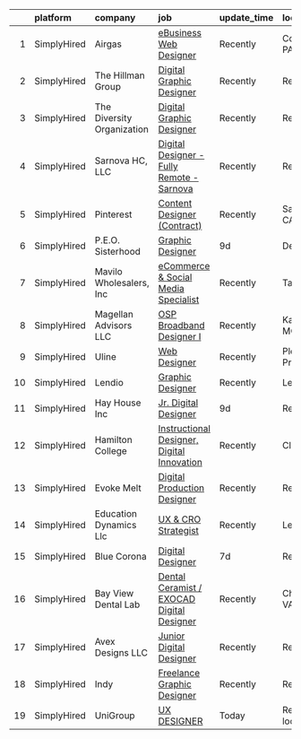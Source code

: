 

|    | platform    | company                    | job                                                                                                                                                     | update_time   | location                      |
|---:|:------------|:---------------------------|:--------------------------------------------------------------------------------------------------------------------------------------------------------|:--------------|:------------------------------|
|  1 | SimplyHired | Airgas                     | [eBusiness Web Designer](https://www.simplyhired.com/job/FuIoqgpJKU9X_k8DW1NzWjB4jdNjqUkNl4eihoVqYS93eXMDW4QBew?q=digital+designer)                     | Recently      | Conshohocken, PA              |
|  2 | SimplyHired | The Hillman Group          | [Digital Graphic Designer](https://www.simplyhired.com/job/ZavDgJBBOtZ_41gZUV3bnzGZe5Q1XgJ9eoztRVkTVwoPitJujVMeOA?q=digital+designer)                   | Recently      | Remote                        |
|  3 | SimplyHired | The Diversity Organization | [Digital Graphic Designer](https://www.simplyhired.com/job/IDGHNEtm2TuUOjbEohRij63DNWRbhV-vBixLlQYeNwoB3m-y6Nt2kw?q=digital+designer)                   | Recently      | Remote                        |
|  4 | SimplyHired | Sarnova HC, LLC            | [Digital Designer - Fully Remote - Sarnova](https://www.simplyhired.com/job/9HpqMLaVzqHw40ZXtWq3Vcv3vOT6zhrdeYmdF9LCgWcx2sjzhm6OpQ?q=digital+designer)  | Recently      | Remote                        |
|  5 | SimplyHired | Pinterest                  | [Content Designer (Contract)](https://www.simplyhired.com/job/221ZhOtvhHuSHGF6eFcEBHrxGudEjxwkd-KsF915WyUQPRlskR9lOQ?q=digital+designer)                | Recently      | San Francisco, CA +1 location |
|  6 | SimplyHired | P.E.O. Sisterhood          | [Graphic Designer](https://www.simplyhired.com/job/_1kmgJFoiO2R0yhWGSd1cG_qAUTXV_BivzGJn1QhFluJPhJSNITv2A?q=digital+designer)                           | 9d            | Des Moines, IA                |
|  7 | SimplyHired | Mavilo Wholesalers, Inc    | [eCommerce & Social Media Specialist](https://www.simplyhired.com/job/-ifTAxPgRosG7rqdWWT3v7B0rOwEBd9qctdwr4TmhpwaqyFobaNd_w?q=digital+designer)        | Recently      | Tampa, FL                     |
|  8 | SimplyHired | Magellan Advisors LLC      | [OSP Broadband Designer I](https://www.simplyhired.com/job/ciuxo51gbko7GffD52DKo4UpAg6AQGeZqyURjzVjvA0YPEL1oa4Oqg?q=digital+designer)                   | Recently      | Kansas City, MO               |
|  9 | SimplyHired | Uline                      | [Web Designer](https://www.simplyhired.com/job/kI5kUAq-InikRw-9L7E4f0451pjqb3sKTzg2rEtjPg4g-FlQB3FIdQ?q=digital+designer)                               | Recently      | Pleasant Prairie, WI          |
| 10 | SimplyHired | Lendio                     | [Graphic Designer](https://www.simplyhired.com/job/cEQGgZHJhx7ecWkmUqUlTRhOQvALfaou5ODhkLJx1nGGIStnaNoGoQ?q=digital+designer)                           | Recently      | Lehi, UT                      |
| 11 | SimplyHired | Hay House Inc              | [Jr. Digital Designer](https://www.simplyhired.com/job/NycFTZrZXmAV-Go4cpr3XNe-mqY-gBsAEYASF5aE6d8EBwueqaMyDg?q=digital+designer)                       | 9d            | Remote                        |
| 12 | SimplyHired | Hamilton College           | [Instructional Designer, Digital Innovation](https://www.simplyhired.com/job/SV3mnkzyUxhCw4Zpu0HMuVXoWRq9UQrv6Bkii-9mVkENNR5zCCFKwQ?q=digital+designer) | Recently      | Clinton, NY                   |
| 13 | SimplyHired | Evoke Melt                 | [Digital Production Designer](https://www.simplyhired.com/job/P_PhEKnCJ1tOR3572S0z71J-G0q0RkL4wvK3GJDygLD1q3E6LNnR3Q?q=digital+designer)                | Recently      | Remote                        |
| 14 | SimplyHired | Education Dynamics Llc     | [UX & CRO Strategist](https://www.simplyhired.com/job/O0evmjoflV_5xHqI2EbRrZYh3Zwwk5gt6QbDHPyC9Yhi-fSx3c4Z1w?q=digital+designer)                        | Recently      | Lenexa, KS                    |
| 15 | SimplyHired | Blue Corona                | [Digital Designer](https://www.simplyhired.com/job/uJa715fK7ttSheep4qCq14PwuP5ieRRJgi0LLehDZeLQ-pSws_qvzg?q=digital+designer)                           | 7d            | Remote                        |
| 16 | SimplyHired | Bay View Dental Lab        | [Dental Ceramist / EXOCAD Digital Designer](https://www.simplyhired.com/job/Rrg3GFROC5R-3X_r_jKY2MQzcNMmLfGg4A1nk1Yba1d1WCfqHOxAWg?q=digital+designer)  | Recently      | Chesapeake, VA                |
| 17 | SimplyHired | Avex Designs LLC           | [Junior Digital Designer](https://www.simplyhired.com/job/-74LSMpVWwq90Q0qk7gYmaLHecG-Fj01940sPSsfvVIRck3_Oo97mg?q=digital+designer)                    | Recently      | Remote                        |
| 18 | SimplyHired | Indy                       | [Freelance Graphic Designer](https://www.simplyhired.com/job/xMpt_f9JcbKnm86vJMnvmcqHYX6svHQgdsyJzdYheYgcG4M6-ehwDg?q=digital+designer)                 | Recently      | Remote                        |
| 19 | SimplyHired | UniGroup                   | [UX DESIGNER](https://www.simplyhired.com/job/M6f5_FD81KSFLvIHjRQ7iiCW6XD1cMfVYFGtJpj4vAvSC4sOYLH7pQ?q=digital+designer)                                | Today         | Remote +1 location            |